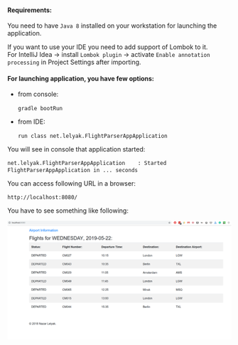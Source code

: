#### Requirements:

You need to have `Java 8` installed on your workstation for launching the application.

If you want to use your IDE you need to add support of Lombok to it.  
For IntelliJ Idea -> install `Lombok plugin` -> activate `Enable annotation processing` in Project Settings after importing.

#### For launching application, you have few options:

 - from console:
    
    `gradle bootRun`
    
 - from IDE:
 
    `run class net.lelyak.FlightParserAppApplication` 
    
You will see in console that application started:

    net.lelyak.FlightParserAppApplication    : Started FlightParserAppApplication in ... seconds
    
You can access following URL in a browser:

    http://localhost:8080/  
    
You have to see something like following:

![Flights application main page](flight-app-main-page.png)      